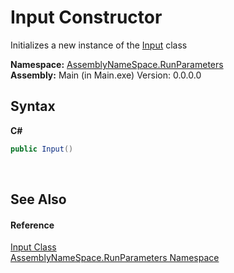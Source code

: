 # Input Constructor 
 

Initializes a new instance of the <a href="b5c59736-a1b0-bbb7-be45-492750c610ba">Input</a> class

**Namespace:**&nbsp;<a href="4763cf1c-e4af-43c5-78fe-6f03f6e2281f">AssemblyNameSpace.RunParameters</a><br />**Assembly:**&nbsp;Main (in Main.exe) Version: 0.0.0.0

## Syntax

**C#**<br />
``` C#
public Input()
```

<br />

## See Also


#### Reference
<a href="b5c59736-a1b0-bbb7-be45-492750c610ba">Input Class</a><br /><a href="4763cf1c-e4af-43c5-78fe-6f03f6e2281f">AssemblyNameSpace.RunParameters Namespace</a><br />